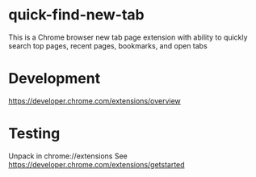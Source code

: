 # quick-find-new-tab
This is a Chrome browser new tab page extension with ability to quickly search top pages, recent pages, bookmarks, and open tabs

# Development
https://developer.chrome.com/extensions/overview

# Testing
Unpack in chrome://extensions
See https://developer.chrome.com/extensions/getstarted